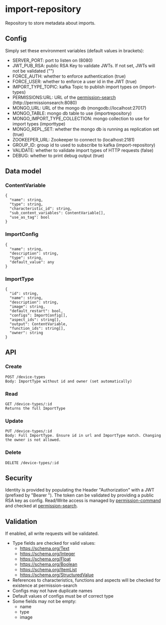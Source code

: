 # import-repository

Repository to store metadata about imports.

## Config

Simply set these environment variables (default values in brackets):
*    SERVER_PORT: port to listen on (8080)
*    JWT_PUB_RSA: public RSA Key to validate JWTs. If not set, JWTs will not be validated ("")
*    FORCE_AUTH: whether to enforce authentication (true)
*    FORCE_USER: whether to enforce a user id in the JWT (true)
*    IMPORT_TYPE_TOPIC: kafka Topic to publish import types on (import-types)
*    PERMISSIONS:URL: URL of the [permission-search](https://github.com/SENERGY-Platform/permission-search) (http://permissionsearch:8080)
*    MONGO_URL: URL of the mongo db (mongodb://localhost:27017)
*    MONGO_TABLE: mongo db table to use (importrepository)
*    MONGO_IMPORT_TYPE_COLLECTION: mongo collection to use for import types (importtype)
*    MONGO_REPL_SET: whether the mongo db is running as replication set (true)
*    ZOOKEEPER_URL: Zookeeper to connect to (localhost:2181)
*    GROUP_ID: group id to used to subscribe to kafka (import-repository)
*    VALIDATE: whether to validate import types of HTTP requests (false)
*    DEBUG: whether to print debug output (true)

## Data model

### ContentVariable
```
{
  "name": string,  
  "type": string,  
  "characteristic_id": string,  
  "sub_content_variables": ContentVariable[],
  "use_as_tag": bool
}
```

### ImportConfig
```
{
  "name": string,
  "description": string,
  "type": string,
  "default_value": any
}
```

### ImportType
```
{
  "id": string,
  "name": string,
  "description": string,
  "image": string,
  "default_restart": bool,
  "configs": ImportConfig[],
  "aspect_ids": string[],
  "output": ContentVariable,
  "function_ids": string[],
  "owner": string
}
```

## API

### Create
```
POST /device-types
Body: ImportType without id and owner (set automatically)
```

### Read
```
GET /device-types/:id
Returns the full ImportType
```

### Update
```
PUT /device-types/:id
Body: Full ImportType. Ensure id in url and ImportType match. Changing the owner is not allowed.
```

### Delete
```
DELETE /device-types/:id
```

## Security
Identity is provided by populating the Header "Authorization" with a JWT (prefixed by "Bearer ").
The token can be validated by providing a public RSA key as config.
Read/Write access is managed by [permission-command](https://github.com/SENERGY-Platform/permission-command)
and checked at [permission-search](https://github.com/SENERGY-Platform/permission-search).

## Validation
If enabled, all write requests will be validated.
* Type fields are checked for valid values:
    * https://schema.org/Text
    * https://schema.org/Integer
    * https://schema.org/Float
    * https://schema.org/Boolean
    * https://schema.org/ItemList
    * https://schema.org/StructuredValue
* References to characteristics, functions and aspects will be checked for existence at permission-search
* Configs may not have duplicate names
* Default values of configs must be of correct type
* Some fields may not be empty:
    * name
    * type
    * image
